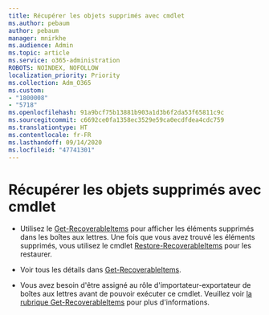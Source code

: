 ```yaml
---
title: Récupérer les objets supprimés avec cmdlet
ms.author: pebaum
author: pebaum
manager: mnirkhe
ms.audience: Admin
ms.topic: article
ms.service: o365-administration
ROBOTS: NOINDEX, NOFOLLOW
localization_priority: Priority
ms.collection: Adm_O365
ms.custom:
- "1800008"
- "5718"
ms.openlocfilehash: 91a9bcf75b13881b903a1d3b6f2da53f65811c9c
ms.sourcegitcommit: c6692ce0fa1358ec3529e59ca0ecdfdea4cdc759
ms.translationtype: HT
ms.contentlocale: fr-FR
ms.lasthandoff: 09/14/2020
ms.locfileid: "47741301"
---
```

# <a name="recover-deleted-items-with-cmdlet"></a>Récupérer les objets supprimés avec cmdlet

- Utilisez le [Get-RecoverableItems](https://docs.microsoft.com/powershell/module/exchange/get-recoverableitems?view=exchange-ps) pour afficher les éléments supprimés dans les boîtes aux lettres. Une fois que vous avez trouvé les éléments supprimés, vous utilisez le cmdlet [Restore-RecoverableItems](https://docs.microsoft.com/powershell/module/exchange/Restore-RecoverableItems?view=exchange-ps) pour les restaurer.

- Voir tous les détails dans [Get-RecoverableItems](https://docs.microsoft.com/powershell/module/exchange/get-recoverableitems?view=exchange-ps).

- Vous avez besoin d'être assigné au rôle d'importateur-exportateur de boîtes aux lettres avant de pouvoir exécuter ce cmdlet. Veuillez voir [la rubrique Get-RecoverableItems](https://docs.microsoft.com/powershell/module/exchange/get-recoverableitems?view=exchange-ps) pour plus d'informations.
